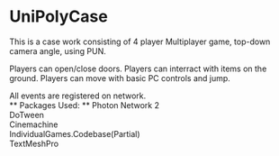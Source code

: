 # UniPolyCase

This is a case work consisting of 4 player Multiplayer game, top-down camera angle, using PUN.

Players can open/close doors.
Players can interract with items on the ground.
Players can move with basic PC controls and jump.

All events are registered on network.  
**
Packages Used:  **
Photon Network 2  
DoTween  
Cinemachine  
IndividualGames.Codebase(Partial)  
TextMeshPro  
